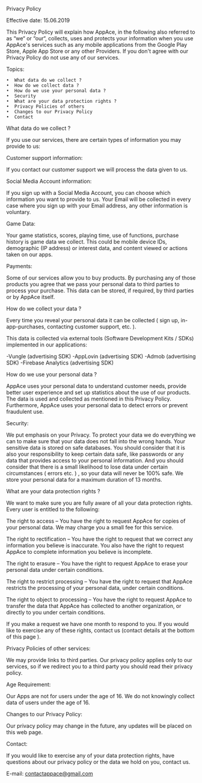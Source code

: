 Privacy Policy

Effective date: 15.06.2019

This Privacy Policy will explain how AppAce, in the following also referred to as “we“ or “our“, collects, uses and protects your information when you use AppAce's services such as any mobile applications from the Google Play Store, Apple App Store or any other Providers. If you don't agree with our Privacy Policy do not use any of our services.

Topics:

    •  What data do we collect ?
    •  How do we collect data ?
    •  How do we use your personal data ?
    •  Security
    •  What are your data protection rights ? 
    •  Privacy Policies of others
    •  Changes to our Privacy Policy
    •  Contact 


What data do we collect ?

If you use our services, there are certain types of information you may provide to us:

Customer support information:

If you contact our customer support we will process the data given to us.

Social Media Account information:

If you sign up with a Social Media Account, you can choose which information you want to provide to us. Your Email will be collected in every case where you sign up with your Email address, any other information is voluntary.

Game Data: 

Your game statistics, scores, playing time, use of functions, purchase history is game data we collect. 
This could be mobile device IDs, demographic (IP address) or interest data, and content viewed or actions taken on our apps.

Payments: 

Some of our services allow you to buy products. By purchasing any of those products you agree that we pass your personal data to third parties to process your purchase. This data can be stored, if required, by third parties or by AppAce itself.


How do we collect your data ?

Every time you reveal your personal data it can be collected ( sign up, in-app-purchases, contacting customer support, etc. ).


This data is collected via external tools (Software Development Kits / SDKs) implemented in our applications:

-Vungle (advertising SDK)
-AppLovin (advertising SDK)
-Admob (advertising SDK)
-Firebase Analytics (advertising SDK)

How do we use your personal data ?

AppAce uses your personal data to understand customer needs, provide better user experience and set up statistics about the use of our products. The data is used and collected as mentioned in this Privacy Policy.
Furthermore, AppAce uses your personal data to detect errors or prevent fraudulent use.


Security: 

We put emphasis on your Privacy. To protect your data we do everything we can to make sure that your data does not fall into the wrong hands. Your sensitive data is stored on safe databases. You should consider that it is also your responsibility to keep certain data safe, like passwords or any data that provides access to your personal information.
And you should consider that there is a small likelihood to lose data under certain circumstances ( errors etc. ) , so your data will never be 100% safe.
We store your personal data for a maximum duration of 13 months. 


What are your data protection rights ?

We want to make sure you are fully aware of all your data protection rights.
Every user is entitled to the following:

The right to access – You have the right to request AppAce for copies of your personal data. We may charge you a small fee for this service.

The right to rectification – You have the right to request that we correct any information you believe is inaccurate. You also have the right to request AppAce to complete information you believe is incomplete.

The right to erasure – You have the right to request AppAce to erase your personal data under certain conditions.

The right to restrict processing – You have the right to request that AppAce restricts the processing of your personal data, under certain conditions.

The right to object to processing – You have the right to request AppAce to transfer the data that AppAce has collected to another organization, or directly to you under certain conditions.

If you make a request we have one month to respond to you. If you would like to exercise any of these rights, contact us (contact details at the bottom of this page ).


Privacy Policies of other services:

We may provide links to third parties. Our privacy policy applies only to our services, so if we redirect you to a third party you should read their privacy policy.

Age Requirement:

Our Apps are not for users under the age of 16.
We do not knowingly collect data of users under the age of 16.

Changes to our Privacy Policy:

Our privacy policy may change in the future, any updates will be placed on this web page.

Contact:

If you would like to exercise any of your data protection rights, have questions about our privacy policy or the data we hold on you, contact us.

E-mail: contactappace@gmail.com
